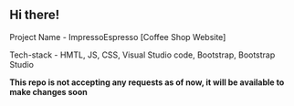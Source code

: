 ## Hi there! 


<p>Project Name - ImpressoEspresso [Coffee Shop Website]</p>
<p>Tech-stack - HMTL, JS, CSS, Visual Studio code, Bootstrap,  Bootstrap Studio</p>

**This repo is not accepting any  requests as of now, it will be available to make changes soon**
